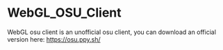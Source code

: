 # WebGL_OSU_Client

WebGL osu client is an unofficial osu client, you can download an official version here: https://osu.ppy.sh/
